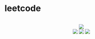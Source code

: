 # leetcode

<div align="center">
<br/>
<img src="https://img.shields.io/badge/Solved-400/3032%20=%2013%25-blue.svg?style=flat-square" />
<br/>
<img src="https://img.shields.io/badge/Easy-192/767-5CB85D.svg?style=flat-square" />
<img src="https://img.shields.io/badge/Medium-163/1594-F0AE4E.svg?style=flat-square" />
<img src="https://img.shields.io/badge/Hard-46/671-D95450.svg?style=flat-square" />
</div>